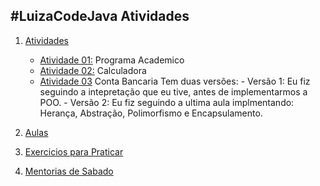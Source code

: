 
## #LuizaCodeJava Atividades

1. [Atividades](https://github.com/caamilacgs/LuizaCodeJava/tree/main/src/com/atividades)
    - [Atividade 01:](https://github.com/caamilacgs/LuizaCodeJava/tree/main/src/com/atividades/Atividade01) Programa Academico
    - [Atividade 02:](https://github.com/caamilacgs/LuizaCodeJava/tree/main/src/com/atividades/Atividade02) Calculadora
    - [Atividade 03](https://github.com/caamilacgs/LuizaCodeJava/tree/main/src/com/atividades/Atividade03) Conta Bancaria
        Tem duas versões:
            - Versão 1: Eu fiz seguindo a intepretação que eu tive, antes de implementarmos a POO.
            - Versão 2: Eu fiz seguindo a ultima aula implmentando: Herança, Abstração, Polimorfismo e Encapsulamento.
        
2. [Aulas](https://github.com/caamilacgs/LuizaCodeJava/tree/main/src/com/aulas)
3. [Exercicios para Praticar](https://github.com/caamilacgs/LuizaCodeJava/tree/main/src/com/exerciciosLivres)
4. [Mentorias de Sabado](https://github.com/caamilacgs/LuizaCodeJava/tree/main/src/com/mentoria)
